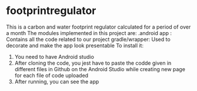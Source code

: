 # footprintregulator
This is a carbon and water footprint regulator calculated for a period of over a month
The modules implemented in this project are:
.android
app : Contains all the code related to our project
gradle/wrapper: Used to decorate and make the app look presentable
To install it:
1) You need to have Android studio
2) After cloning the code, you jest have to paste the codde given in different files in Github on the Android Studio while creating new page for each file of code uploaded
3) After running, you can see the app
